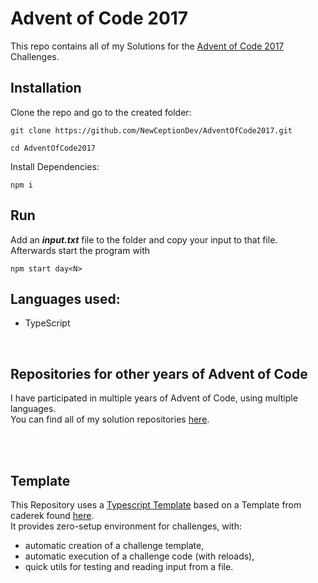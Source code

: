 # Advent of Code 2017

This repo contains all of my Solutions for the [Advent of Code 2017](https://adventofcode.com/2017) Challenges.

## Installation

Clone the repo and go to the created folder:

```
git clone https://github.com/NewCeptionDev/AdventOfCode2017.git
```

```
cd AdventOfCode2017
```

Install Dependencies:

```
npm i
```


## Run
Add an ***input.txt*** file to the folder and copy your input to that file.<br>
Afterwards start the program with
```
npm start day<N>
```


## Languages used:

- TypeScript

<br>

## Repositories for other years of Advent of Code
I have participated in multiple years of Advent of Code, using multiple languages.<br>
You can find all of my solution repositories [here](https://github.com/NewCeptionDev?tab=repositories&q=AdventOfCode&type=&language=&sort=name).

<br>
<br>


## Template

This Repository uses a [Typescript Template](https://github.com/NewCeptionDev/AdventOfCodeTemplate-for-TS) based on a Template from caderek found [here](https://github.com/caderek/aoc-starter-ts). <br>
It provides zero-setup environment for challenges, with:

- automatic creation of a challenge template,
- automatic execution of a challenge code (with reloads),
- quick utils for testing and reading input from a file.

